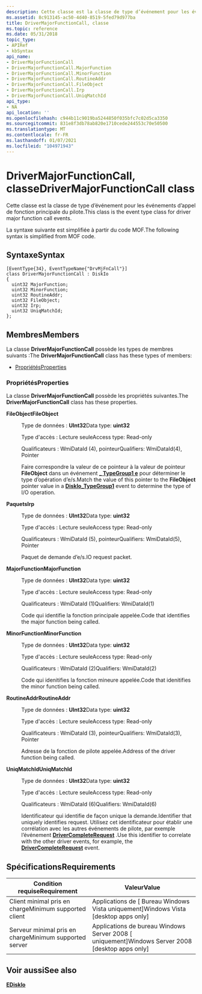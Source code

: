 ```yaml
---
description: Cette classe est la classe de type d’événement pour les événements d’appel de fonction principale du pilote. La syntaxe suivante est simplifiée à partir du code MOF.
ms.assetid: 8c913145-ac50-4d40-8519-5fed79d977ba
title: DriverMajorFunctionCall, classe
ms.topic: reference
ms.date: 05/31/2018
topic_type:
- APIRef
- kbSyntax
api_name:
- DriverMajorFunctionCall
- DriverMajorFunctionCall.MajorFunction
- DriverMajorFunctionCall.MinorFunction
- DriverMajorFunctionCall.RoutineAddr
- DriverMajorFunctionCall.FileObject
- DriverMajorFunctionCall.Irp
- DriverMajorFunctionCall.UniqMatchId
api_type:
- NA
api_location: ''
ms.openlocfilehash: c944b11c9019ba5244850f035bfc7c02d5ca3350
ms.sourcegitcommit: 831e8f3db78ab820e1710cede244553c70e50500
ms.translationtype: MT
ms.contentlocale: fr-FR
ms.lasthandoff: 01/07/2021
ms.locfileid: "104971943"
---
```

# <a name="drivermajorfunctioncall-class"></a><span data-ttu-id="357a1-104">DriverMajorFunctionCall, classe</span><span class="sxs-lookup"><span data-stu-id="357a1-104">DriverMajorFunctionCall class</span></span>

<span data-ttu-id="357a1-105">Cette classe est la classe de type d’événement pour les événements d’appel de fonction principale du pilote.</span><span class="sxs-lookup"><span data-stu-id="357a1-105">This class is the event type class for driver major function call events.</span></span>

<span data-ttu-id="357a1-106">La syntaxe suivante est simplifiée à partir du code MOF.</span><span class="sxs-lookup"><span data-stu-id="357a1-106">The following syntax is simplified from MOF code.</span></span>

## <a name="syntax"></a><span data-ttu-id="357a1-107">Syntaxe</span><span class="sxs-lookup"><span data-stu-id="357a1-107">Syntax</span></span>

``` syntax
[EventType{34}, EventTypeName{"DrvMjFnCall"}]
class DriverMajorFunctionCall : DiskIo
{
  uint32 MajorFunction;
  uint32 MinorFunction;
  uint32 RoutineAddr;
  uint32 FileObject;
  uint32 Irp;
  uint32 UniqMatchId;
};
```

## <a name="members"></a><span data-ttu-id="357a1-108">Membres</span><span class="sxs-lookup"><span data-stu-id="357a1-108">Members</span></span>

<span data-ttu-id="357a1-109">La classe **DriverMajorFunctionCall** possède les types de membres suivants :</span><span class="sxs-lookup"><span data-stu-id="357a1-109">The **DriverMajorFunctionCall** class has these types of members:</span></span>

-   [<span data-ttu-id="357a1-110">Propriétés</span><span class="sxs-lookup"><span data-stu-id="357a1-110">Properties</span></span>](#properties)

### <a name="properties"></a><span data-ttu-id="357a1-111">Propriétés</span><span class="sxs-lookup"><span data-stu-id="357a1-111">Properties</span></span>

<span data-ttu-id="357a1-112">La classe **DriverMajorFunctionCall** possède les propriétés suivantes.</span><span class="sxs-lookup"><span data-stu-id="357a1-112">The **DriverMajorFunctionCall** class has these properties.</span></span>

<dl> <dt>

<span data-ttu-id="357a1-113">**FileObject**</span><span class="sxs-lookup"><span data-stu-id="357a1-113">**FileObject**</span></span>
</dt> <dd> <dl> <dt>

<span data-ttu-id="357a1-114">Type de données : **UInt32**</span><span class="sxs-lookup"><span data-stu-id="357a1-114">Data type: **uint32**</span></span>
</dt> <dt>

<span data-ttu-id="357a1-115">Type d'accès : Lecture seule</span><span class="sxs-lookup"><span data-stu-id="357a1-115">Access type: Read-only</span></span>
</dt> <dt>

<span data-ttu-id="357a1-116">Qualificateurs : WmiDataId (4), pointeur</span><span class="sxs-lookup"><span data-stu-id="357a1-116">Qualifiers: WmiDataId(4), Pointer</span></span>
</dt> </dl>

<span data-ttu-id="357a1-117">Faire correspondre la valeur de ce pointeur à la valeur de pointeur **FileObject** dans un événement [**\_ TypeGroup1 e**](diskio-typegroup1.md) pour déterminer le type d’opération d’e/s.</span><span class="sxs-lookup"><span data-stu-id="357a1-117">Match the value of this pointer to the **FileObject** pointer value in a [**DiskIo\_TypeGroup1**](diskio-typegroup1.md) event to determine the type of I/O operation.</span></span>

</dd> <dt>

<span data-ttu-id="357a1-118">**Paquets**</span><span class="sxs-lookup"><span data-stu-id="357a1-118">**Irp**</span></span>
</dt> <dd> <dl> <dt>

<span data-ttu-id="357a1-119">Type de données : **UInt32**</span><span class="sxs-lookup"><span data-stu-id="357a1-119">Data type: **uint32**</span></span>
</dt> <dt>

<span data-ttu-id="357a1-120">Type d'accès : Lecture seule</span><span class="sxs-lookup"><span data-stu-id="357a1-120">Access type: Read-only</span></span>
</dt> <dt>

<span data-ttu-id="357a1-121">Qualificateurs : WmiDataId (5), pointeur</span><span class="sxs-lookup"><span data-stu-id="357a1-121">Qualifiers: WmiDataId(5), Pointer</span></span>
</dt> </dl>

<span data-ttu-id="357a1-122">Paquet de demande d’e/s.</span><span class="sxs-lookup"><span data-stu-id="357a1-122">IO request packet.</span></span>

</dd> <dt>

<span data-ttu-id="357a1-123">**MajorFunction**</span><span class="sxs-lookup"><span data-stu-id="357a1-123">**MajorFunction**</span></span>
</dt> <dd> <dl> <dt>

<span data-ttu-id="357a1-124">Type de données : **UInt32**</span><span class="sxs-lookup"><span data-stu-id="357a1-124">Data type: **uint32**</span></span>
</dt> <dt>

<span data-ttu-id="357a1-125">Type d'accès : Lecture seule</span><span class="sxs-lookup"><span data-stu-id="357a1-125">Access type: Read-only</span></span>
</dt> <dt>

<span data-ttu-id="357a1-126">Qualificateurs : WmiDataId (1)</span><span class="sxs-lookup"><span data-stu-id="357a1-126">Qualifiers: WmiDataId(1)</span></span>
</dt> </dl>

<span data-ttu-id="357a1-127">Code qui identifie la fonction principale appelée.</span><span class="sxs-lookup"><span data-stu-id="357a1-127">Code that identifies the major function being called.</span></span>

</dd> <dt>

<span data-ttu-id="357a1-128">**MinorFunction**</span><span class="sxs-lookup"><span data-stu-id="357a1-128">**MinorFunction**</span></span>
</dt> <dd> <dl> <dt>

<span data-ttu-id="357a1-129">Type de données : **UInt32**</span><span class="sxs-lookup"><span data-stu-id="357a1-129">Data type: **uint32**</span></span>
</dt> <dt>

<span data-ttu-id="357a1-130">Type d'accès : Lecture seule</span><span class="sxs-lookup"><span data-stu-id="357a1-130">Access type: Read-only</span></span>
</dt> <dt>

<span data-ttu-id="357a1-131">Qualificateurs : WmiDataId (2)</span><span class="sxs-lookup"><span data-stu-id="357a1-131">Qualifiers: WmiDataId(2)</span></span>
</dt> </dl>

<span data-ttu-id="357a1-132">Code qui idenitifies la fonction mineure appelée.</span><span class="sxs-lookup"><span data-stu-id="357a1-132">Code that idenitifies the minor function being called.</span></span>

</dd> <dt>

<span data-ttu-id="357a1-133">**RoutineAddr**</span><span class="sxs-lookup"><span data-stu-id="357a1-133">**RoutineAddr**</span></span>
</dt> <dd> <dl> <dt>

<span data-ttu-id="357a1-134">Type de données : **UInt32**</span><span class="sxs-lookup"><span data-stu-id="357a1-134">Data type: **uint32**</span></span>
</dt> <dt>

<span data-ttu-id="357a1-135">Type d'accès : Lecture seule</span><span class="sxs-lookup"><span data-stu-id="357a1-135">Access type: Read-only</span></span>
</dt> <dt>

<span data-ttu-id="357a1-136">Qualificateurs : WmiDataId (3), pointeur</span><span class="sxs-lookup"><span data-stu-id="357a1-136">Qualifiers: WmiDataId(3), Pointer</span></span>
</dt> </dl>

<span data-ttu-id="357a1-137">Adresse de la fonction de pilote appelée.</span><span class="sxs-lookup"><span data-stu-id="357a1-137">Address of the driver function being called.</span></span>

</dd> <dt>

<span data-ttu-id="357a1-138">**UniqMatchId**</span><span class="sxs-lookup"><span data-stu-id="357a1-138">**UniqMatchId**</span></span>
</dt> <dd> <dl> <dt>

<span data-ttu-id="357a1-139">Type de données : **UInt32**</span><span class="sxs-lookup"><span data-stu-id="357a1-139">Data type: **uint32**</span></span>
</dt> <dt>

<span data-ttu-id="357a1-140">Type d'accès : Lecture seule</span><span class="sxs-lookup"><span data-stu-id="357a1-140">Access type: Read-only</span></span>
</dt> <dt>

<span data-ttu-id="357a1-141">Qualificateurs : WmiDataId (6)</span><span class="sxs-lookup"><span data-stu-id="357a1-141">Qualifiers: WmiDataId(6)</span></span>
</dt> </dl>

<span data-ttu-id="357a1-142">Identificateur qui identifie de façon unique la demande.</span><span class="sxs-lookup"><span data-stu-id="357a1-142">Identifier that uniquely identifies request.</span></span> <span data-ttu-id="357a1-143">Utilisez cet identificateur pour établir une corrélation avec les autres événements de pilote, par exemple l’événement [**DriverCompleteRequest**](drivercompleterequest.md) .</span><span class="sxs-lookup"><span data-stu-id="357a1-143">Use this identifier to correlate with the other driver events, for example, the [**DriverCompleteRequest**](drivercompleterequest.md) event.</span></span>

</dd> </dl>

## <a name="requirements"></a><span data-ttu-id="357a1-144">Spécifications</span><span class="sxs-lookup"><span data-stu-id="357a1-144">Requirements</span></span>



| <span data-ttu-id="357a1-145">Condition requise</span><span class="sxs-lookup"><span data-stu-id="357a1-145">Requirement</span></span> | <span data-ttu-id="357a1-146">Valeur</span><span class="sxs-lookup"><span data-stu-id="357a1-146">Value</span></span> |
|-------------------------------------|------------------------------------------------------|
| <span data-ttu-id="357a1-147">Client minimal pris en charge</span><span class="sxs-lookup"><span data-stu-id="357a1-147">Minimum supported client</span></span><br/> | <span data-ttu-id="357a1-148">Applications de \[ Bureau Windows Vista uniquement\]</span><span class="sxs-lookup"><span data-stu-id="357a1-148">Windows Vista \[desktop apps only\]</span></span><br/>       |
| <span data-ttu-id="357a1-149">Serveur minimal pris en charge</span><span class="sxs-lookup"><span data-stu-id="357a1-149">Minimum supported server</span></span><br/> | <span data-ttu-id="357a1-150">Applications de bureau Windows Server 2008 \[ uniquement\]</span><span class="sxs-lookup"><span data-stu-id="357a1-150">Windows Server 2008 \[desktop apps only\]</span></span><br/> |



## <a name="see-also"></a><span data-ttu-id="357a1-151">Voir aussi</span><span class="sxs-lookup"><span data-stu-id="357a1-151">See also</span></span>

<dl> <dt>

[<span data-ttu-id="357a1-152">**E**</span><span class="sxs-lookup"><span data-stu-id="357a1-152">**DiskIo**</span></span>](diskio.md)
</dt> </dl>

 

 




